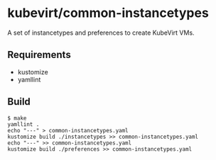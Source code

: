 # kubevirt/common-instancetypes

A set of instancetypes and preferences to create KubeVirt VMs.

## Requirements

- kustomize
- yamllint

## Build

```
$ make
yamllint .
echo "---" > common-instancetypes.yaml
kustomize build ./instancetypes >> common-instancetypes.yaml
echo "---" >> common-instancetypes.yaml
kustomize build ./preferences >> common-instancetypes.yaml
```
